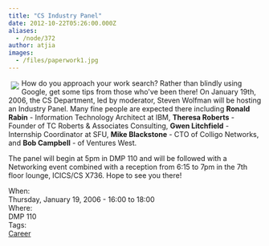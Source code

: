 ```yaml
---
title: "CS Industry Panel"
date: 2012-10-22T05:26:00.000Z
aliases:
  - /node/372
author: atjia
images:
  - /files/paperwork1.jpg
---
```


<div class="field field-name-body field-type-text-with-summary field-label-hidden"><div class="field-items"><div class="field-item even"><p><img src="/files/paperwork1.jpg" align="left" vspace="5" hspace="5">How do you approach your work search?  Rather than blindly using Google, get some tips from those who&apos;ve been there! On January 19th, 2006, the CS Department, led by moderator, Steven Wolfman will be hosting an Industry Panel.  Many fine people are expected there including <strong>Ronald Rabin</strong> - Information Technology Architect at IBM, <strong>Theresa Roberts</strong> - Founder of TC Roberts &amp; Associates Consulting, <strong>Gwen Litchfield</strong> - Internship Coordinator at SFU, <strong>Mike Blackstone</strong> - CTO of Colligo Networks, and <strong>Bob Campbell</strong> - of Ventures West.</p>
<p>The panel will begin at 5pm in DMP 110 and will be followed with a Networking event combined with a reception from 6:15 to 7pm in the 7th floor lounge, ICICS/CS X736.  Hope to see you there!</p>
</div></div></div><div class="field field-name-field-dates field-type-datetime field-label-above"><div class="field-label">When:&#xA0;</div><div class="field-items"><div class="field-item even"><span class="date-display-single">Thursday, January 19, 2006 - <span class="date-display-range"><span class="date-display-start">16:00</span> to <span class="date-display-end">18:00</span></span></span></div></div></div><div class="field field-name-field-location field-type-text field-label-above"><div class="field-label">Where:&#xA0;</div><div class="field-items"><div class="field-item even">DMP 110</div></div></div>    <footer>
    <div class="field field-name-field-tags field-type-taxonomy-term-reference field-label-above"><div class="field-label">Tags:&#xA0;</div><div class="field-items"><div class="field-item even"><a href="/career">Career</a></div></div></div>      </footer>
